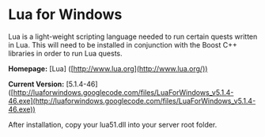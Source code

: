 # Lua for Windows

Lua is a light-weight scripting language needed to run certain quests written in Lua. This will need to be installed in conjunction with the Boost C++ libraries in order to run Lua quests.

**Homepage:** [Lua] ([http://www.lua.org](http://www.lua.org/))

**Current Version:** [5.1.4-46] ([http://luaforwindows.googlecode.com/files/LuaForWindows_v5.1.4-46.exe](http://luaforwindows.googlecode.com/files/LuaForWindows_v5.1.4-46.exe))

After installation, copy your lua51.dll into your server root folder.

